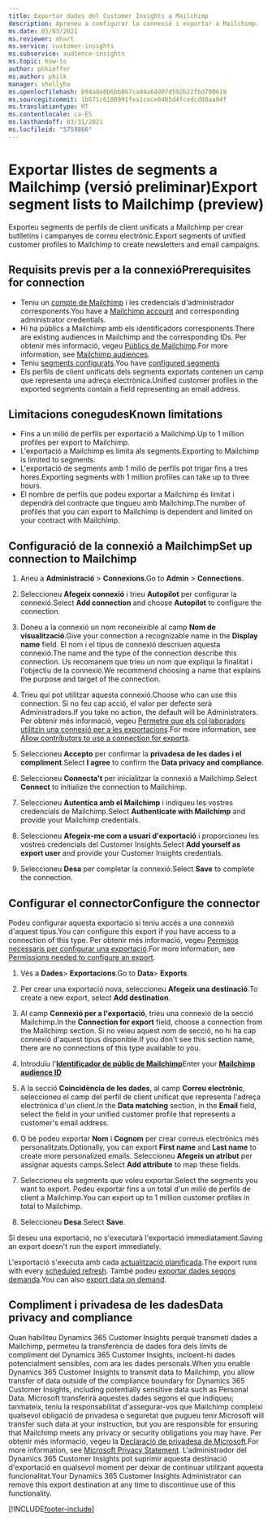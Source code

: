 ```yaml
---
title: Exportar dades del Customer Insights a Mailchimp
description: Apreneu a configurar la connexió i exportar a Mailchimp.
ms.date: 03/03/2021
ms.reviewer: mhart
ms.service: customer-insights
ms.subservice: audience-insights
ms.topic: how-to
author: phkieffer
ms.author: philk
manager: shellyha
ms.openlocfilehash: b94a8e8b6bb867ca04a64007d592b22fbd700618
ms.sourcegitcommit: 1b671c6100991fea1cace04b5d4fcedcd88aa94f
ms.translationtype: HT
ms.contentlocale: ca-ES
ms.lasthandoff: 03/31/2021
ms.locfileid: "5759866"
---
```

# <a name="export-segment-lists-to-mailchimp-preview"></a><span data-ttu-id="cfdfb-103">Exportar llistes de segments a Mailchimp (versió preliminar)</span><span class="sxs-lookup"><span data-stu-id="cfdfb-103">Export segment lists to Mailchimp (preview)</span></span>

<span data-ttu-id="cfdfb-104">Exporteu segments de perfils de client unificats a Mailchimp per crear butlletins i campanyes de correu electrònic.</span><span class="sxs-lookup"><span data-stu-id="cfdfb-104">Export segments of unified customer profiles to Mailchimp to create newsletters and email campaigns.</span></span>

## <a name="prerequisites-for-connection"></a><span data-ttu-id="cfdfb-105">Requisits previs per a la connexió</span><span class="sxs-lookup"><span data-stu-id="cfdfb-105">Prerequisites for connection</span></span>

-   <span data-ttu-id="cfdfb-106">Teniu un [compte de Mailchimp](https://mailchimp.com/) i les credencials d'administrador corresponents.</span><span class="sxs-lookup"><span data-stu-id="cfdfb-106">You have a [Mailchimp account](https://mailchimp.com/) and corresponding administrator credentials.</span></span>
-   <span data-ttu-id="cfdfb-107">Hi ha públics a Mailchimp amb els identificadors corresponents.</span><span class="sxs-lookup"><span data-stu-id="cfdfb-107">There are existing audiences in Mailchimp and the corresponding IDs.</span></span> <span data-ttu-id="cfdfb-108">Per obtenir més informació, vegeu [Públics de Mailchimp](https://mailchimp.com/help/create-audience/).</span><span class="sxs-lookup"><span data-stu-id="cfdfb-108">For more information, see [Mailchimp audiences](https://mailchimp.com/help/create-audience/).</span></span>
-   <span data-ttu-id="cfdfb-109">Teniu [segments configurats](segments.md).</span><span class="sxs-lookup"><span data-stu-id="cfdfb-109">You have [configured segments](segments.md)</span></span>
-   <span data-ttu-id="cfdfb-110">Els perfils de client unificats dels segments exportats contenen un camp que representa una adreça electrònica.</span><span class="sxs-lookup"><span data-stu-id="cfdfb-110">Unified customer profiles in the exported segments contain a field representing an email address.</span></span>

## <a name="known-limitations"></a><span data-ttu-id="cfdfb-111">Limitacions conegudes</span><span class="sxs-lookup"><span data-stu-id="cfdfb-111">Known limitations</span></span>

- <span data-ttu-id="cfdfb-112">Fins a un milió de perfils per exportació a Mailchimp.</span><span class="sxs-lookup"><span data-stu-id="cfdfb-112">Up to 1 million profiles per export to Mailchimp.</span></span>
- <span data-ttu-id="cfdfb-113">L'exportació a Mailchimp es limita als segments.</span><span class="sxs-lookup"><span data-stu-id="cfdfb-113">Exporting to Mailchimp is limited to segments.</span></span>
- <span data-ttu-id="cfdfb-114">L'exportació de segments amb 1 milió de perfils pot trigar fins a tres hores.</span><span class="sxs-lookup"><span data-stu-id="cfdfb-114">Exporting segments with 1 million profiles can take up to three hours.</span></span> 
- <span data-ttu-id="cfdfb-115">El nombre de perfils que podeu exportar a Mailchimp és limitat i dependrà del contracte que tingueu amb Mailchimp.</span><span class="sxs-lookup"><span data-stu-id="cfdfb-115">The number of profiles that you can export to Mailchimp is dependent and limited on your contract with Mailchimp.</span></span>

## <a name="set-up-connection-to-mailchimp"></a><span data-ttu-id="cfdfb-116">Configuració de la connexió a Mailchimp</span><span class="sxs-lookup"><span data-stu-id="cfdfb-116">Set up connection to Mailchimp</span></span>

1. <span data-ttu-id="cfdfb-117">Aneu a **Administració** > **Connexions**.</span><span class="sxs-lookup"><span data-stu-id="cfdfb-117">Go to **Admin** > **Connections**.</span></span>

1. <span data-ttu-id="cfdfb-118">Seleccioneu **Afegeix connexió** i trieu **Autopilot** per configurar la connexió.</span><span class="sxs-lookup"><span data-stu-id="cfdfb-118">Select **Add connection** and choose **Autopilot** to configure the connection.</span></span>

1. <span data-ttu-id="cfdfb-119">Doneu a la connexió un nom reconeixible al camp **Nom de visualització**.</span><span class="sxs-lookup"><span data-stu-id="cfdfb-119">Give your connection a recognizable name in the **Display name** field.</span></span> <span data-ttu-id="cfdfb-120">El nom i el tipus de connexió descriuen aquesta connexió.</span><span class="sxs-lookup"><span data-stu-id="cfdfb-120">The name and the type of the connection describe this connection.</span></span> <span data-ttu-id="cfdfb-121">Us recomanem que trieu un nom que expliqui la finalitat i l'objectiu de la connexió.</span><span class="sxs-lookup"><span data-stu-id="cfdfb-121">We recommend choosing a name that explains the purpose and target of the connection.</span></span>

1. <span data-ttu-id="cfdfb-122">Trieu qui pot utilitzar aquesta connexió.</span><span class="sxs-lookup"><span data-stu-id="cfdfb-122">Choose who can use this connection.</span></span> <span data-ttu-id="cfdfb-123">Si no feu cap acció, el valor per defecte serà Administradors.</span><span class="sxs-lookup"><span data-stu-id="cfdfb-123">If you take no action, the default will be Administrators.</span></span> <span data-ttu-id="cfdfb-124">Per obtenir més informació, vegeu [Permetre que els col·laboradors utilitzin una connexió per a les exportacions](connections.md#allow-contributors-to-use-a-connection-for-exports).</span><span class="sxs-lookup"><span data-stu-id="cfdfb-124">For more information, see [Allow contributors to use a connection for exports](connections.md#allow-contributors-to-use-a-connection-for-exports).</span></span>

1. <span data-ttu-id="cfdfb-125">Seleccioneu **Accepto** per confirmar la **privadesa de les dades i el compliment**.</span><span class="sxs-lookup"><span data-stu-id="cfdfb-125">Select **I agree** to confirm the **Data privacy and compliance**.</span></span>

1. <span data-ttu-id="cfdfb-126">Seleccioneu **Connecta't** per inicialitzar la connexió a Mailchimp.</span><span class="sxs-lookup"><span data-stu-id="cfdfb-126">Select **Connect** to initialize the connection to Mailchimp.</span></span>

1. <span data-ttu-id="cfdfb-127">Seleccioneu **Autentica amb el Mailchimp** i indiqueu les vostres credencials de Mailchimp.</span><span class="sxs-lookup"><span data-stu-id="cfdfb-127">Select **Authenticate with Mailchimp** and provide your Mailchimp credentials.</span></span>

1. <span data-ttu-id="cfdfb-128">Seleccioneu **Afegeix-me com a usuari d'exportació** i proporcioneu les vostres credencials del Customer Insights.</span><span class="sxs-lookup"><span data-stu-id="cfdfb-128">Select **Add yourself as export user** and provide your Customer Insights credentials.</span></span>

1. <span data-ttu-id="cfdfb-129">Seleccioneu **Desa** per completar la connexió.</span><span class="sxs-lookup"><span data-stu-id="cfdfb-129">Select **Save** to complete the connection.</span></span> 

## <a name="configure-the-connector"></a><span data-ttu-id="cfdfb-130">Configurar el connector</span><span class="sxs-lookup"><span data-stu-id="cfdfb-130">Configure the connector</span></span>

<span data-ttu-id="cfdfb-131">Podeu configurar aquesta exportació si teniu accés a una connexió d'aquest tipus.</span><span class="sxs-lookup"><span data-stu-id="cfdfb-131">You can configure this export if you have access to a connection of this type.</span></span> <span data-ttu-id="cfdfb-132">Per obtenir més informació, vegeu [Permisos necessaris per configurar una exportació](export-destinations.md#set-up-a-new-export).</span><span class="sxs-lookup"><span data-stu-id="cfdfb-132">For more information, see [Permissions needed to configure an export](export-destinations.md#set-up-a-new-export).</span></span>

1. <span data-ttu-id="cfdfb-133">Vés a **Dades**> **Exportacions**.</span><span class="sxs-lookup"><span data-stu-id="cfdfb-133">Go to **Data**> **Exports**.</span></span>

1. <span data-ttu-id="cfdfb-134">Per crear una exportació nova, seleccioneu **Afegeix una destinació**.</span><span class="sxs-lookup"><span data-stu-id="cfdfb-134">To create a new export, select **Add destination**.</span></span>

1. <span data-ttu-id="cfdfb-135">Al camp **Connexió per a l'exportació**, trieu una connexió de la secció Mailchimp.</span><span class="sxs-lookup"><span data-stu-id="cfdfb-135">In the **Connection for export** field, choose a connection from the Mailchimp section.</span></span> <span data-ttu-id="cfdfb-136">Si no veieu aquest nom de secció, no hi ha cap connexió d'aquest tipus disponible.</span><span class="sxs-lookup"><span data-stu-id="cfdfb-136">If you don't see this section name, there are no connections of this type available to you.</span></span>

1. <span data-ttu-id="cfdfb-137">Introduïu l'**[Identificador de públic de Mailchimp](https://mailchimp.com/help/find-audience-id/)**</span><span class="sxs-lookup"><span data-stu-id="cfdfb-137">Enter your **[Mailchimp audience ID](https://mailchimp.com/help/find-audience-id/)**</span></span>

3. <span data-ttu-id="cfdfb-138">A la secció **Coincidència de les dades**, al camp **Correu electrònic**, seleccioneu el camp del perfil de client unificat que representa l'adreça electrònica d'un client.</span><span class="sxs-lookup"><span data-stu-id="cfdfb-138">In the **Data matching** section, in the **Email** field, select the field in your unified customer profile that represents a customer's email address.</span></span> 

1. <span data-ttu-id="cfdfb-139">O bé podeu exportar **Nom** i **Cognom** per crear correus electrònics més personalitzats.</span><span class="sxs-lookup"><span data-stu-id="cfdfb-139">Optionally, you can export **First name** and **Last name** to create more personalized emails.</span></span> <span data-ttu-id="cfdfb-140">Seleccioneu **Afegeix un atribut** per assignar aquests camps.</span><span class="sxs-lookup"><span data-stu-id="cfdfb-140">Select **Add attribute** to map these fields.</span></span>

1. <span data-ttu-id="cfdfb-141">Seleccioneu els segments que voleu exportar.</span><span class="sxs-lookup"><span data-stu-id="cfdfb-141">Select the segments you want to export.</span></span> <span data-ttu-id="cfdfb-142">Podeu exportar fins a un total d'un milió de perfils de client a Mailchimp.</span><span class="sxs-lookup"><span data-stu-id="cfdfb-142">You can export up to 1 million customer profiles in total to Mailchimp.</span></span>

1. <span data-ttu-id="cfdfb-143">Seleccioneu **Desa**.</span><span class="sxs-lookup"><span data-stu-id="cfdfb-143">Select **Save**.</span></span>

<span data-ttu-id="cfdfb-144">Si deseu una exportació, no s'executarà l'exportació immediatament.</span><span class="sxs-lookup"><span data-stu-id="cfdfb-144">Saving an export doesn't run the export immediately.</span></span>

<span data-ttu-id="cfdfb-145">L'exportació s'executa amb cada [actualització planificada](system.md#schedule-tab).</span><span class="sxs-lookup"><span data-stu-id="cfdfb-145">The export runs with every [scheduled refresh](system.md#schedule-tab).</span></span> <span data-ttu-id="cfdfb-146">També podeu [exportar dades segons demanda](export-destinations.md#run-exports-on-demand).</span><span class="sxs-lookup"><span data-stu-id="cfdfb-146">You can also [export data on demand](export-destinations.md#run-exports-on-demand).</span></span> 

## <a name="data-privacy-and-compliance"></a><span data-ttu-id="cfdfb-147">Compliment i privadesa de les dades</span><span class="sxs-lookup"><span data-stu-id="cfdfb-147">Data privacy and compliance</span></span>

<span data-ttu-id="cfdfb-148">Quan habiliteu Dynamics 365 Customer Insights perquè transmeti dades a Mailchimp, permeteu la transferència de dades fora dels límits de compliment del Dynamics 365 Customer Insights, incloent-hi dades potencialment sensibles, com ara les dades personals.</span><span class="sxs-lookup"><span data-stu-id="cfdfb-148">When you enable Dynamics 365 Customer Insights to transmit data to Mailchimp, you allow transfer of data outside of the compliance boundary for Dynamics 365 Customer Insights, including potentially sensitive data such as Personal Data.</span></span> <span data-ttu-id="cfdfb-149">Microsoft transferirà aquestes dades segons el que indiqueu; tanmateix, teniu la responsabilitat d'assegurar-vos que Mailchimp compleixi qualsevol obligació de privadesa o seguretat que pugueu tenir.</span><span class="sxs-lookup"><span data-stu-id="cfdfb-149">Microsoft will transfer such data at your instruction, but you are responsible for ensuring that Mailchimp meets any privacy or security obligations you may have.</span></span> <span data-ttu-id="cfdfb-150">Per obtenir més informació, vegeu la [Declaració de privadesa de Microsoft](https://go.microsoft.com/fwlink/?linkid=396732).</span><span class="sxs-lookup"><span data-stu-id="cfdfb-150">For more information, see [Microsoft Privacy Statement](https://go.microsoft.com/fwlink/?linkid=396732).</span></span>
<span data-ttu-id="cfdfb-151">L'administrador del Dynamics 365 Customer Insights pot suprimir aquesta destinació d'exportació en qualsevol moment per deixar de continuar utilitzant aquesta funcionalitat.</span><span class="sxs-lookup"><span data-stu-id="cfdfb-151">Your Dynamics 365 Customer Insights Administrator can remove this export destination at any time to discontinue use of this functionality.</span></span>

[!INCLUDE[footer-include](../includes/footer-banner.md)]
